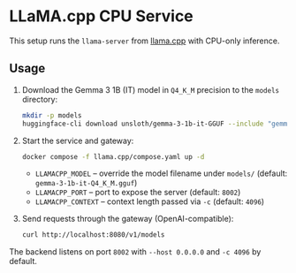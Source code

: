 # LLaMA.cpp CPU Service

This setup runs the `llama-server` from [llama.cpp](https://github.com/ggml-org/llama.cpp) with CPU-only inference.

## Usage

1. Download the Gemma 3 1B (IT) model in `Q4_K_M` precision to the `models` directory:
   ```bash
   mkdir -p models
   huggingface-cli download unsloth/gemma-3-1b-it-GGUF --include "gemma-3-1b-it-Q4_K_M.gguf" --local-dir models
   ```
2. Start the service and gateway:
   ```bash
   docker compose -f llama.cpp/compose.yaml up -d
   ```
   * `LLAMACPP_MODEL` – override the model filename under `models/` (default: `gemma-3-1b-it-Q4_K_M.gguf`)
   * `LLAMACPP_PORT` – port to expose the server (default: `8002`)
   * `LLAMACPP_CONTEXT` – context length passed via `-c` (default: `4096`)

3. Send requests through the gateway (OpenAI-compatible):
   ```bash
   curl http://localhost:8080/v1/models
   ```

The backend listens on port `8002` with `--host 0.0.0.0` and `-c 4096` by default.

